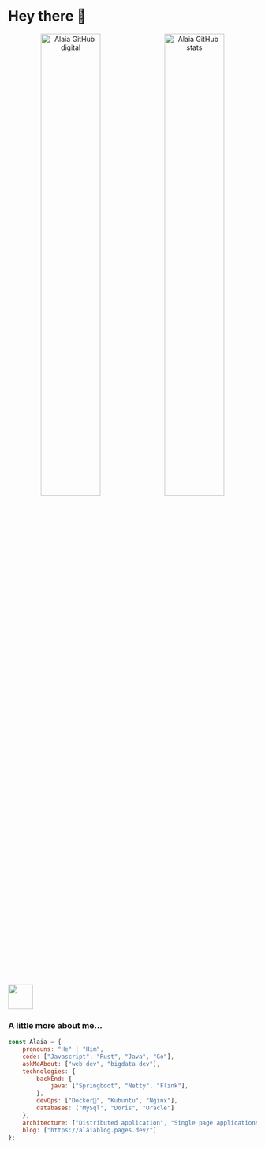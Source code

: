 # Hey there :wave:
<p align="center">
  <img src="https://stats.justsong.cn/api/github?username=HeyAlaia&theme=light" alt="Alaia GitHub digital" width="49%" />
  <img src="https://stats.justsong.cn/api/leetcode/?username=focus-37&cn=true&theme=light" alt="Alaia GitHub stats" width="49%" />
</p>

<img src="https://media.giphy.com/media/VgCDAzcKvsR6OM0uWg/giphy.gif" width="50"> 

### A little more about me...  

```javascript
const Alaia = {
    pronouns: "He" | "Him",
    code: ["Javascript", "Rust", "Java", "Go"],
    askMeAbout: ["web dev", "bigdata dev"],
    technologies: {
        backEnd: {
            java: ["Springboot", "Netty", "Flink"],
        },
        devOps: ["Docker🐳", "Kubuntu", "Nginx"],
        databases: ["MySql", "Doris", "Oracle"]
    },
    architecture: ["Distributed application", "Single page applications"],
    blog: ["https://alaiablog.pages.dev/"]
};
```
